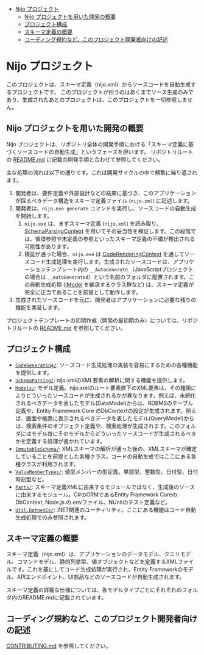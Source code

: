 - [Nijo プロジェクト](#nijo-プロジェクト)
  - [Nijo プロジェクトを用いた開発の概要](#nijo-プロジェクトを用いた開発の概要)
  - [プロジェクト構成](#プロジェクト構成)
  - [スキーマ定義の概要](#スキーマ定義の概要)
  - [コーディング規約など、このプロジェクト開発者向けの記述](#コーディング規約などこのプロジェクト開発者向けの記述)

# Nijo プロジェクト
このプロジェクトは、スキーマ定義（nijo.xml）からソースコードを自動生成するプロジェクトです。
このプロジェクトが担うのはあくまでソース生成のみであり、生成されたあとのプロジェクトは、このプロジェクトを一切参照しません。


## Nijo プロジェクトを用いた開発の概要
Nijo プロジェクトは、リポジトリ全体の開発手順における「スキーマ定義に基づくソースコードの自動生成」というフェーズを担います。
リポジトリルートの [README.md](../README.md) に記載の開発手順と合わせて参照してください。

主な処理の流れは以下の通りです。これは開発サイクルの中で頻繁に繰り返されます。

1. 開発者は、要件定義や外部設計などの結果に基づき、このアプリケーションが採るべきデータ構造をスキーマ定義ファイル (`nijo.xml`) に記述します。
2. 開発者は、`nijo.exe generate` コマンドを実行し、ソースコードの自動生成を開始します。
   1. `nijo.exe` は、まずスキーマ定義 (`nijo.xml`) を読み取り、[SchemaParsingContext](./SchemaParsing/SchemaParseContext.cs) を用いてその妥当性を検証します。この段階では、循環参照や未定義の参照といったスキーマ定義の不備が検出される可能性があります。
   2. 検証が通った場合、`nijo.exe` は [CodeRenderingContext](./CodeGenerating/CodeRenderingContext.cs) を通してソースコード生成処理を実行します。生成されたソースコードは、アプリケーションテンプレート内の `__AutoGenerate` （JavaScriptプロジェクトの場合は `__autoGenerated`）という名前のフォルダに配置されます。この自動生成処理 ([IModel](./CodeGenerating/IModel.cs) を継承するクラス群など) は、スキーマ定義が完全に正当であることを前提として動作します。
3. 生成されたソースコードを元に、開発者はアプリケーションに必要な残りの機能を実装します。

プロジェクトテンプレートの初期作成（開発の最初期のみ）については、リポジトリルートの [README.md](../README.md) を参照してください。


## プロジェクト構成
- [`CodeGenerating/`](./CodeGenerating/README.md): ソースコード生成処理の実装を容易にするための各種機能を提供します。
- [`SchemaParsing/`](./SchemaParsing/README.md): nijo.xmlのXML要素の解析に関する機能を提供します。
- [`Models/`](./Models/README.md): モデル定義。nijo.xmlのルート要素直下のXML要素は、その種類によりどういったソースコードが生成されるかが異なります。例えば、永続化されるべきデータを表したモデル(DataModel)からは、RDBMSのテーブル定義や、Entity Framework Core のDbContextの設定が生成されます。例えば、画面や帳票に表示されるべきデータを表したモデル(QueryModel)からは、検索条件のオブジェクト定義や、検索処理が生成されます。このフォルダにはモデル毎にそのモデルからどういったソースコードが生成されるべきかを定義する処理が書かれています。
- [`ImmutableSchema/`](./ImmutableSchema/README.md): XMLスキーマの解析が通った後の、XMLスキーマが確定していることを前提とした各種クラス。コードの自動生成ではここにある各種クラスが利用されます。
- [`ValueMemberTypes/`](./ValueMemberTypes/README.md): 値型メンバーの型定義。単語型、整数型、日付型、日付時刻型など。
- [`Parts/`](./Parts/): スキーマ定義XMLに由来するモジュールではなく、生成後のソースに由来するモジュール。C#のORMであるEntity Framework CoreのDbContext, Node.js の.envファイル、NUnitのテスト定義など。
- [`Util.DotnetEx/`](./Util.DotnetEx/): .NET関連のユーティリティ。ここにある機能はコード自動生成処理でのみ参照されます。

## スキーマ定義の概要
スキーマ定義（nijo.xml）は、アプリケーションのデータモデル、クエリモデル、コマンドモデル、静的列挙型、値オブジェクトなどを定義するXMLファイルです。これを基にしてコード生成処理が実行され、Entity Frameworkのモデル、APIエンドポイント、UI部品などのソースコードが自動生成されます。

スキーマ定義の詳細な仕様については、各モデルタイプごとにそれぞれのフォルダ内のREADME.mdに記載されています。

## コーディング規約など、このプロジェクト開発者向けの記述
[CONTRIBUTING.md](./CONTRIBUTING.md) を参照してください。
